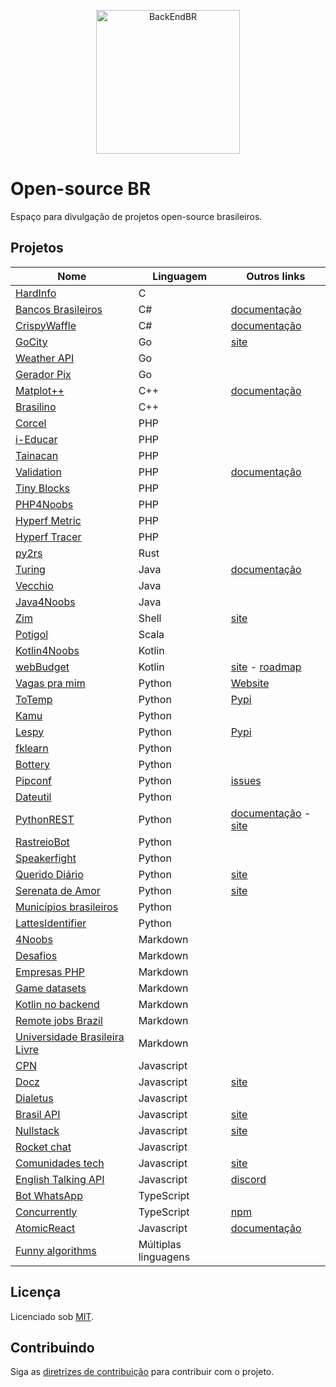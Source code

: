 <!--suppress HtmlDeprecatedAttribute -->

<p align="center">
  <img src="https://avatars3.githubusercontent.com/u/30732658?v=4&s=200.jpg" alt="BackEndBR" width="230" />
</p>

# Open-source BR

Espaço para divulgação de projetos open-source brasileiros.

<div id='projects'></div>

## Projetos

| Nome                                                                                         | Linguagem            | Outros links                                                                                                        |
|----------------------------------------------------------------------------------------------|----------------------|---------------------------------------------------------------------------------------------------------------------|
| [HardInfo](https://github.com/lpereira/hardinfo)                                             | C                    |                                                                                                                     |
| [Bancos Brasileiros](https://github.com/GuiBranco/BancosBrasileiros)                         | C#                   | [documentação](https://guibranco.github.io/BancosBrasileiros)                                                       |
| [CrispyWaffle](https://github.com/GuiBranco/CrispyWaffle)                                    | C#                   | [documentação](https://guibranco.github.io/CrispyWaffle)                                                            |
| [GoCity](https://github.com/rodrigo-brito/gocity)                                            | Go                   | [site](https://go-city.github.io/#/github.com/rodrigo-brito/gocity)                                                 |
| [Weather API](https://github.com/robertoduessmann/weather-api)                               | Go                   |                                                                                                                     |
| [Gerador Pix](https://github.com/souzawagner/gopix)                                          | Go                   |                                                                                                                     |
| [Matplot++](https://github.com/alandefreitas/matplotplusplus)                                | C++                  | [documentação](https://alandefreitas.github.io/matplotplusplus)                                                     |
| [Brasilino](https://github.com/OtacilioN/Brasilino)                                          | C++                  |                                                                                                                     |
| [Corcel](https://github.com/corcel/corcel)                                                   | PHP                  |                                                                                                                     |
| [i-Educar](https://github.com/portabilis/i-educar)                                           | PHP                  |                                                                                                                     |
| [Tainacan](https://github.com/tainacan/tainacan)                                             | PHP                  |                                                                                                                     |
| [Validation](https://github.com/Respect/Validation)                                          | PHP                  | [documentação](https://respect-validation.readthedocs.io/en/latest)                                                 |
| [Tiny Blocks](https://github.com/tiny-blocks)                                                | PHP                  |                                                                                                                     |
| [PHP4Noobs](https://github.com/DanielHe4rt/php4noobs)                                        | PHP                  |                                                                                                                     |
| [Hyperf Metric](https://github.com/opencodeco/hyperf-metric)                                 | PHP                  |                                                                                                                     |
| [Hyperf Tracer](https://github.com/opencodeco/hyperf-tracer)                                 | PHP                  |                                                                                                                     |
| [py2rs](https://github.com/rochacbruno/py2rs)                                                | Rust                 |                                                                                                                     |
| [Turing](https://github.com/openturing/turing)                                               | Java                 | [documentação](https://openviglet.github.io/turing)                                                                 |
| [Vecchio](https://github.com/openviglet/vecchio)                                             | Java                 |                                                                                                                     |
| [Java4Noobs](https://github.com/paulorievrs/java4noobs)                                      | Java                 |                                                                                                                     |
| [Zim](https://github.com/zimfw/zimfw)                                                        | Shell                | [site](https://zimfw.sh)                                                                                            |
| [Potigol](https://github.com/potigol/potigol)                                                | Scala                |                                                                                                                     |
| [Kotlin4Noobs](https://github.com/gustavofreze/kotlin4noobs)                                 | Kotlin               |                                                                                                                     |
| [webBudget](https://github.com/web-budget)                                                   | Kotlin               | [site](https://webbudget.com.br/) - [roadmap](https://github.com/orgs/web-budget/projects/3)                        |
| [Vagas pra mim](https://github.com/douglasdcm/search-jobs)                                   | Python               | [Website](https://vagaspramim.onrender.com)                                                                         |
| [ToTemp](https://github.com/eddyyxxyy/ToTemp)                                                | Python               | [Pypi](https://pypi.org/project/totemp/)                                                                            |
| [Kamu](https://github.com/ayr-ton/kamu)                                                      | Python               |                                                                                                                     |
| [Lespy](https://github.com/natanfeitosa/lespy)                                               | Python               | [Pypi](https://pypi.org/project/Lespy/)                                                                             |
| [fklearn](https://github.com/nubank/fklearn)                                                 | Python               |                                                                                                                     |
| [Bottery](https://github.com/rougeth/bottery)                                                | Python               |                                                                                                                     |
| [Pipconf](https://github.com/jjpaulo2/pipconf)                                               | Python               | [issues](https://github.com/jjpaulo2/pipconf/issues)                                                                |
| [Dateutil](https://github.com/dateutil/dateutil)                                             | Python               |                                                                                                                     |
| [PythonREST](https://github.com/seven-technologies-cloud/pythonrest)                         | Python               | [documentação](https://readthedocs.org/projects/pythonrest) - [site](https://pythonrest.seventechnologies.cloud/pt) |
| [RastreioBot](https://github.com/GabrielRF/RastreioBot)                                      | Python               |                                                                                                                     |
| [Speakerfight](https://github.com/luanfonceca/speakerfight)                                  | Python               |                                                                                                                     |
| [Querido Diário](https://github.com/okfn-brasil/querido-diario)                              | Python               | [site](https://queridodiario.ok.org.br)                                                                             |
| [Serenata de Amor](https://github.com/okfn-brasil/serenata-de-amor)                          | Python               | [site](https://serenata.ai)                                                                                         |
| [Municípios brasileiros](https://github.com/kelvins/Municipios-Brasileiros)                  | Python               |                                                                                                                     |
| [LattesIdentifier](https://github.com/gogoncalves/lattes-identifier-service)                 | Python               |                                                                                                                     |
| [4Noobs](https://github.com/he4rt/4noobs)                                                    | Markdown             |                                                                                                                     |
| [Desafios](https://github.com/backend-br/desafios)                                           | Markdown             |                                                                                                                     |
| [Empresas PHP](https://github.com/DanielHe4rt/empresas-php)                                  | Markdown             |                                                                                                                     |
| [Game datasets](https://github.com/leomaurodesenv/game-datasets)                             | Markdown             |                                                                                                                     |
| [Kotlin no backend](https://github.com/kotlin-br/kotlin-no-backend)                          | Markdown             |                                                                                                                     |
| [Remote jobs Brazil](https://github.com/lerrua/remote-jobs-brazil)                           | Markdown             |                                                                                                                     |
| [Universidade Brasileira Livre](https://github.com/Universidade-Livre/ciencia-da-computacao) | Markdown             |                                                                                                                     |
| [CPN](https://github.com/vgeruso/cpn)                                                        | Javascript           |                                                                                                                     |
| [Docz](https://github.com/doczjs/docz)                                                       | Javascript           | [site](https://www.docz.site)                                                                                       |
| [Dialetus](https://github.com/dialetus/dialetus-service)                                     | Javascript           |                                                                                                                     |
| [Brasil API](https://github.com/BrasilAPI/BrasilAPI)                                         | Javascript           | [site](https://brasilapi.com.br)                                                                                    |
| [Nullstack](https://github.com/nullstack/nullstack.github.io)                                | Javascript           | [site](https://nullstack.app)                                                                                       |
| [Rocket chat](https://github.com/RocketChat/Rocket.Chat)                                     | Javascript           |                                                                                                                     |
| [Comunidades tech](https://github.com/impulsoteam/comunidadestech)                           | Javascript           | [site](https://comunidades.tech)                                                                                    |
| [English Talking API](https://github.com/barbosamaatheus/english-talking-api)                | Javascript           | [discord](https://discord.gg/XTrKQ8w)                                                                               |
| [Bot WhatsApp](https://github.com/caioagiani/whatsapp-bot)                                   | TypeScript           |                                                                                                                     |
| [Concurrently](https://github.com/open-cli-tools/concurrently)                               | TypeScript           | [npm](https://www.npmjs.com/package/concurrently)                                                                   |
| [AtomicReact](https://github.com/AtomicReact/AtomicReact)                                    | Javascript           | [documentação](https://atomicreact.js.org)                                                                          |
| [Funny algorithms](https://github.com/ReciHub/FunnyAlgorithms)                               | Múltiplas linguagens |

<div id='license'></div>

## Licença

Licenciado sob [MIT](LICENSE).

<div id='contributing'></div>

## Contribuindo

Siga as [diretrizes de contribuição](CONTRIBUTING.md) para contribuir com o projeto.
